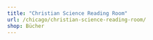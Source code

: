 ```yaml
---
title: "Christian Science Reading Room"
url: /chicago/christian-science-reading-room/
shop: Bücher
---
```

